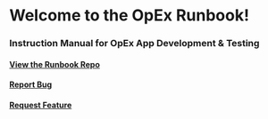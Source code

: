 # Welcome to the OpEx Runbook!

### Instruction Manual for OpEx App Development & Testing

#### [View the Runbook Repo](https://github.com/g5search/opex-runbook) 
#### [Report Bug](https://github.com/g5search/opex-runbook/issues) 
#### [Request Feature](https://github.com/g5search/opex-runbook/issues)
